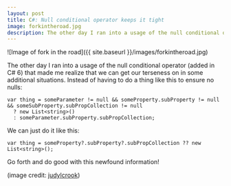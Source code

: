 ```yaml
---
layout: post
title: C#: Null conditional operator keeps it tight
image: forkintheroad.jpg
description: The other day I ran into a usage of the null conditional operator (added in C# 6) that made me realize that we can get our terseness on in some additional situations.
---
```


![Image of fork in the road]({{ site.baseurl }}/images/forkintheroad.jpg)

The other day I ran into a usage of the null conditional operator (added in C# 6) that made me realize that we can get our terseness on in some additional situations. <!--more-->Instead of having to do a thing like this to ensure no nulls:

```
var thing = someParameter != null && someProperty.subProperty != null && someSubProperty.subPropCollection != null
  ? new List<string>() 
  : someParameter.subProperty.subPropCollection;
```

We can just do it like this:

```
var thing = someProperty?.subProperty?.subPropCollection ?? new List<string>();
```

Go forth and do good with this newfound information!

(image credit: [judylcrook](https://www.flickr.com/photos/jlcrook/9044062080/in/photolist-eMcbyQ-aEKT28-obzuq8-iZ7av7-aZTMDn-jhkPYm-4rt9X3-eTigUA-5wWv6J-47qtZU-2XFBxi-dwi5WZ-BgouX-fEZrGy-qgZbbA-dX2pcL-9QdSjL-e8wojZ-JmPEwR-9NEtYQ-9NGKrb-9NJybd-9NEwpU-4z5BbR-4z5Bhr-4z9Nv5-aGfvNB-9NAsCc-5NamJJ-9M2DZZ-9NH11D-7oAg1t-kR45d1-4qLhhS-5QdduV-61aZcX-dUVyHm-7VXMp-bpqtgK-ekoPXf-4xPhz5-Nnjzv2-dwoCSh-anKXKa-7dWsL6-5qMRBw-66GSNp-6uuEJC-9R9ndb-65SKMb))

